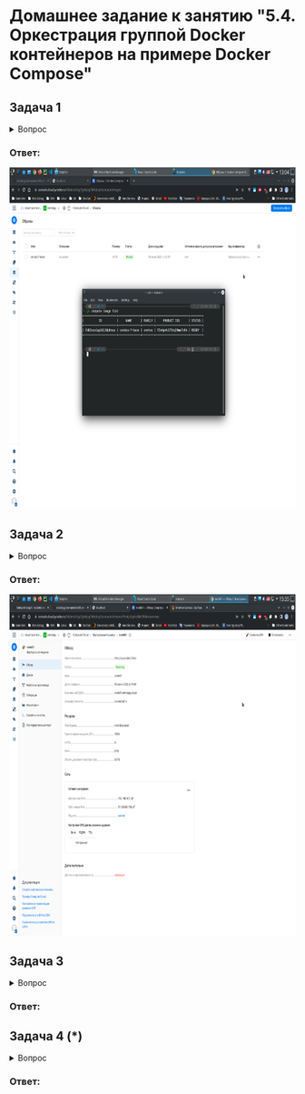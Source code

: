 # Домашнее задание к занятию "5.4. Оркестрация группой Docker контейнеров на примере Docker Compose"

## Задача 1

<details>
  <summary>Вопрос</summary>

Создать собственный образ операционной системы с помощью Packer.

Для получения зачета, вам необходимо предоставить:
- Скриншот страницы, как на слайде из презентации (слайд 37).

</details>

### Ответ:

<p align="center">
  <img width="1200" height="600" src="./img/q1.png">
</p>

## Задача 2

<details>
  <summary>Вопрос</summary>

Создать вашу первую виртуальную машину в Яндекс.Облаке.

Для получения зачета, вам необходимо предоставить:
- Скриншот страницы свойств созданной ВМ, как на примере ниже:

<p align="center">
  <img width="1200" height="600" src="https://github.com/netology-code/virt-homeworks/raw/virt-11/05-virt-04-docker-compose/assets/yc_01.png">
</p>

</details>

### Ответ:

<p align="center">
  <img width="1200" height="600" src="./img/q2.png">
</p>

## Задача 3

<details>
  <summary>Вопрос</summary>

Создать ваш первый готовый к боевой эксплуатации компонент мониторинга, состоящий из стека микросервисов.

Для получения зачета, вам необходимо предоставить:
- Скриншот работающего веб-интерфейса Grafana с текущими метриками, как на примере ниже

<p align="center">
  <img width="1200" height="600" src="https://github.com/netology-code/virt-homeworks/raw/virt-11/05-virt-04-docker-compose/assets/yc_02.png">
</p>

</details>

### Ответ:



## Задача 4 (*)

<details>
  <summary>Вопрос</summary>

Создать вторую ВМ и подключить её к мониторингу развёрнутому на первом сервере.

Для получения зачета, вам необходимо предоставить:
- Скриншот из Grafana, на котором будут отображаться метрики добавленного вами сервера.

</details>

### Ответ:


